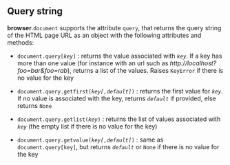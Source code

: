## Query string

**browser**.`document` supports the attribute `query`, that returns the query
string of the HTML page URL as an object with the following attributes and 
methods:

- <code>document.query[<i>key</i>]</code> : returns the value associated with
_`key`_. If a key has more than one value (for instance with an url such as
_http://localhost?foo=bar&foo=rab_), returns a list of the values. Raises
`KeyError` if there is no value for the key

- <code>document.query.getfirst(<i>key[,default]</i>)</code> : returns the
first value for _`key`_. If no value is associated with the key, returns
_`default`_ if provided, else returns `None`

- <code>document.query.getlist(<i>key</i>)</code> : returns the list of values
associated with _`key`_ (the empty list if there is no value for the key)

- <code>document.query.getvalue(<i>key[,default]</i>)</code> : same as
`document.query[key]`, but returns _`default`_ or `None` if there is no value
for the key
